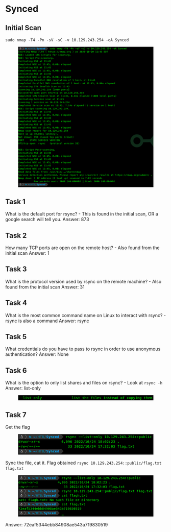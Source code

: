 # Synced

## Initial Scan

```
sudo nmap -T4 -Pn -sV -sC -v 10.129.243.254 -oA Synced
```

<figure><img src="../../../.gitbook/assets/image (110).png" alt=""><figcaption></figcaption></figure>

## Task 1

What is the default port for rsync? - This is found in the initial scan, OR a google search will tell you. Answer: 873

## Task 2

How many TCP ports are open on the remote host? - Also found from the initial scan Answer: 1

## Task 3

What is the protocol version used by rsync on the remote machine? - Also found from the initial scan Answer: 31

## Task 4

What is the most common command name on Linux to interact with rsync? - rsync is also a command Answer: rsync

## Task 5

What credentials do you have to pass to rsync in order to use anonymous authentication? Answer: None

## Task 6

What is the option to only list shares and files on rsync? - Look at `rsync -h`  Answer: list-only

<figure><img src="../../../.gitbook/assets/image (111).png" alt=""><figcaption></figcaption></figure>

## Task 7

Get the flag

<figure><img src="../../../.gitbook/assets/image (113).png" alt=""><figcaption></figcaption></figure>

Sync the file, cat it. Flag obtained `rsync 10.129.243.254::public/flag.txt flag.txt`

<figure><img src="../../../.gitbook/assets/image (114).png" alt=""><figcaption></figcaption></figure>

Answer: 72eaf5344ebb84908ae543a719830519
